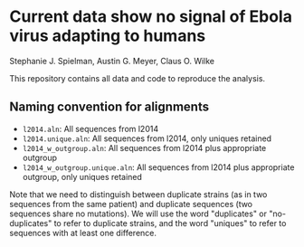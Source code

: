Current data show no signal of Ebola virus adapting to humans
=============================================================
Stephanie J. Spielman, Austin G. Meyer, Claus O. Wilke

This repository contains all data and code to reproduce the analysis.



## Naming convention for alignments

* `l2014.aln`: All sequences from l2014
* `l2014.unique.aln`: All sequences from l2014, only uniques retained
* `l2014_w_outgroup.aln`: All sequences from l2014 plus appropriate outgroup
* `l2014_w_outgroup.unique.aln`: All sequences from l2014 plus appropriate outgroup, only uniques retained

Note that we need to distinguish between duplicate strains (as in two sequences from the same patient) and duplicate sequences (two sequences share no mutations). We will use the word "duplicates" or "no-duplicates" to refer to duplicate strains, and the word "uniques" to refer to sequences with at least one difference.
